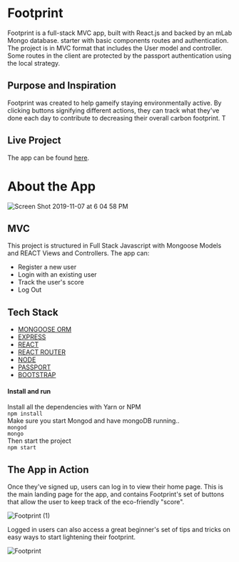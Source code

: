 # Footprint
Footprint is a full-stack MVC app, built with React.js and backed by an mLab Mongo database. starter with basic components routes and authentication. The project is in MVC format that includes the User model and controller. Some routes in the client are protected by the passport authentication using the local strategy. 

## Purpose and Inspiration
Footprint was created to help gameify staying environmentally active. By clicking buttons signifying different actions, they can track what they've done each day to contribute to decreasing their overall carbon footprint. T


## Live Project

The app can be found [here](https://fathomless-headland-64750.herokuapp.com/).


# About the App

![Screen Shot 2019-11-07 at 6 04 58 PM](https://user-images.githubusercontent.com/52713263/68435362-23bda580-0189-11ea-91da-66d4bd257cdc.png)

## MVC
This project is structured in Full Stack Javascript with Mongoose Models and REACT Views and Controllers. The app can: 

- Register a new user
- Login with an existing user
- Track the user's score 
- Log Out

## Tech Stack
+ [MONGOOSE ORM](https://www.npmjs.com/package/mongoose)
+ [EXPRESS](https://www.npmjs.com/package/express)
+ [REACT](https://reactjs.org/)
+ [REACT ROUTER](https://reacttraining.com/react-router/)
+ [NODE](https://nodejs.org/en/)
+ [PASSPORT](http://www.passportjs.org/docs/username-password/)
+ [BOOTSTRAP](https://getbootstrap.com/)

#### Install and run
Install all the dependencies with Yarn or NPM <br>
`npm install` <br>
Make sure you start Mongod and have mongoDB running..<br>
`mongod` <br>
`mongo` <br>
Then start the project <br>
`npm start`

## The App in Action

Once they've signed up, users can log in to view their home page. This is the main landing page for the app, and contains Footprint's set of buttons that allow the user to keep track of the eco-friendly "score".

![Footprint (1)](https://user-images.githubusercontent.com/52713263/68436855-3df98280-018d-11ea-9599-bb369468f010.gif)

Logged in users can also access a great beginner's set of tips and tricks on easy ways to start lightening their footprint.

![Footprint](https://user-images.githubusercontent.com/52713263/68436831-26ba9500-018d-11ea-9b9f-5597b81bdd2b.gif)






